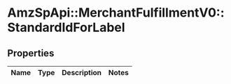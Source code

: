 # AmzSpApi::MerchantFulfillmentV0::StandardIdForLabel

## Properties
Name | Type | Description | Notes
------------ | ------------- | ------------- | -------------

